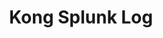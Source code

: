---
title: 'Kong Splunk Log'
name: 'Kong Splunk Log'

content_type: plugin

publisher: optum
description: "Log API transactions to Splunk using the Splunk HTTP collector"


products:
    - gateway

works_on:
    - on-prem

min_version:
    gateway: '3.4'

# on_prem:
#   - hybrid
#   - db-less
#   - traditional
# konnect_deployments:
#   - hybrid
#   - cloud-gateways
#   - serverless

third_party: true

support_url: https://github.com/Optum/kong-splunk-log/issues

source_code_url: https://github.com/Optum/kong-splunk-log

license_type: Apache-2.0

icon: kong-splunk-log.png

search_aliases:
  - optum
---